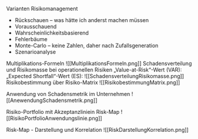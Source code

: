 Varianten Risikomanagement
* Rückschauen – was hätte ich anderst machen müssen
* Vorausschauend
* Wahrscheinlichkeitsbasierend
* Fehlerbäume
* Monte-Carlo – keine Zahlen, daher nach Zufallsgeneration
* Szenarioanalyse

Multiplikations-Formeln
![[MultiplikationsFormeln.png]]
Schadensverteilung und Risikomasse bei operationellen Risiken
„Value-at-Risk“-Wert (VAR):
„Expected Shortfall“-Wert (ES):
![[SchadensverteilungRisikomasse.png]]
Risikobestimmung über Risiko-Matrix
![[RisikobestimmungMatrix.png]]

Anwendung von Schadensmetrik im Unternehmen
![[AnewendungSchadensmetrik.png]]

Risiko-Portfolio mit Akzeptanzliniein Risk-Map
![[RisikoPortfolioAnwendungslinie.png]]

Risk-Map - Darstellung und Korrelation
![[RiskDarstellungKorrelation.png]]



